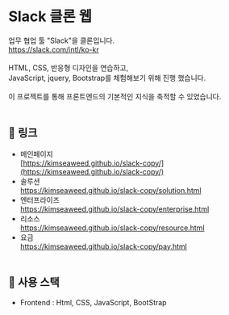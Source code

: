 # Slack 클론 웹<br>
업무 협업 툴 "Slack"을 클론입니다.<br>
https://slack.com/intl/ko-kr
<br><br>
HTML, CSS, 반응형 디자인을 연습하고,<br>
JavaScript, jquery, Bootstrap를 체험해보기 위해 진행 했습니다.
<br><br>
이 프로젝트를 통해 프론트엔드의 기본적인 지식을 축적할 수 있었습니다.
<br><br>

## 🔗 링크
* 메인페이지<br>[https://kimseaweed.github.io/slack-copy/](https://kimseaweed.github.io/slack-copy/)
* 솔루션<br>https://kimseaweed.github.io/slack-copy/solution.html
* 엔터프라이즈<br>https://kimseaweed.github.io/slack-copy/enterprise.html
* 리소스<br>https://kimseaweed.github.io/slack-copy/resource.html
* 요금<br>https://kimseaweed.github.io/slack-copy/pay.html
<br><br>

## 🔧 사용 스택
* Frontend : Html, CSS, JavaScript, BootStrap
<br>
